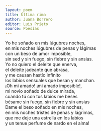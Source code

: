 ```yaml
---
layout: poem
title: Última rima
author: Juana Borrero
editor: Luis Prieto 
source: Poesías
---
```

<div>Yo he soñado en mis lúgubres noches,</div>
<div>en mis noches lúgubres de penas y lágimas</div>
<div>con un beso de amor imposible,</div>
<div>sin sed y sin fuego, sin fiebre y sin ansias.</div>

<div>Yo no quiero el deleite que enerva,</div>
<div>el deleite jadeante que abrasa,</div>
<div>y me causan hastío infinito</div>
<div>los labios sensuales que besan y manchan.</div>

<div>¡Oh mi amado! ¡mi amado imposible!,</div>
<div>mi novio soñado de dulce mirada,</div>
<div>cuando tú con tus labios me beses</div>
<div>bésame sin fuego, sin fiebre y sin ansias</div>

<div>Dame el beso soñado en mis noches,</div>
<div>en mis noches tristes de penas y lágrimas,</div>
<div>que me deje una estrella en los labios</div>
<div>y un tenue perfume de nardo en el alma!</div>
